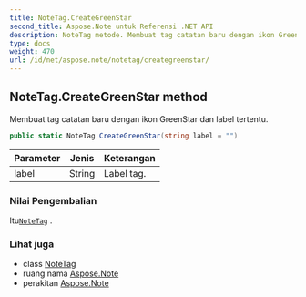 ```yaml
---
title: NoteTag.CreateGreenStar
second_title: Aspose.Note untuk Referensi .NET API
description: NoteTag metode. Membuat tag catatan baru dengan ikon GreenStar dan label tertentu.
type: docs
weight: 470
url: /id/net/aspose.note/notetag/creategreenstar/
---
```

## NoteTag.CreateGreenStar method

Membuat tag catatan baru dengan ikon GreenStar dan label tertentu.

```csharp
public static NoteTag CreateGreenStar(string label = "")
```

| Parameter | Jenis | Keterangan |
| --- | --- | --- |
| label | String | Label tag. |

### Nilai Pengembalian

Itu[`NoteTag`](../) .

### Lihat juga

* class [NoteTag](../)
* ruang nama [Aspose.Note](../../notetag/)
* perakitan [Aspose.Note](../../../)


